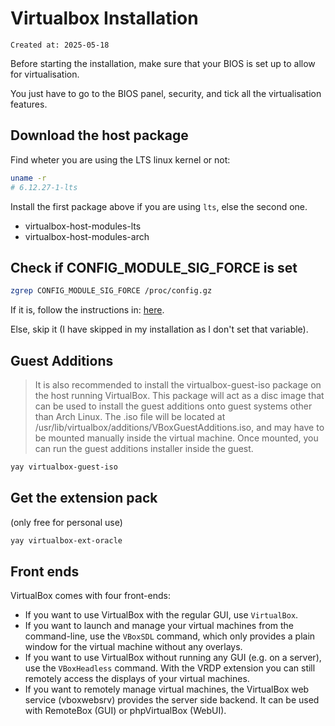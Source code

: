 # Virtualbox Installation

```
Created at: 2025-05-18
```
Before starting the installation, make sure that your BIOS is set up to allow
for virtualisation.

You just have to go to the BIOS panel, security, and tick all the
virtualisation features.

## Download the host package

Find wheter you are using the LTS linux kernel or not:
```sh
uname -r
# 6.12.27-1-lts
```

Install the first package above if you are using `lts`, else the second one.

- virtualbox-host-modules-lts
- virtualbox-host-modules-arch

## Check if CONFIG_MODULE_SIG_FORCE is set

```sh
zgrep CONFIG_MODULE_SIG_FORCE /proc/config.gz
```

If it is, follow the instructions in:
[here](https://wiki.archlinux.org/title/VirtualBox).

Else, skip it (I have skipped in my installation as I don't set that variable).

## Guest Additions

> It is also recommended to install the virtualbox-guest-iso package on the
> host running VirtualBox. This package will act as a disc image that can be
> used to install the guest additions onto guest systems other than Arch Linux.
> The .iso file will be located at
> /usr/lib/virtualbox/additions/VBoxGuestAdditions.iso, and may have to be
> mounted manually inside the virtual machine. Once mounted, you can run the
> guest additions installer inside the guest.

```sh
yay virtualbox-guest-iso
```

## Get the extension pack

(only free for personal use)
```sh
yay virtualbox-ext-oracle
```

## Front ends

VirtualBox comes with four front-ends:

- If you want to use VirtualBox with the regular GUI, use `VirtualBox`.
- If you want to launch and manage your virtual machines from the command-line,
  use the `VBoxSDL` command, which only provides a plain window for the virtual
  machine without any overlays.
- If you want to use VirtualBox without running any GUI (e.g. on a server), use
  the `VBoxHeadless` command. With the VRDP extension you can still remotely
  access the displays of your virtual machines.
- If you want to remotely manage virtual machines, the VirtualBox web service
  (vboxwebsrv) provides the server side backend. It can be used with RemoteBox
  (GUI) or phpVirtualBox (WebUI).

